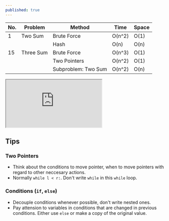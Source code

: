 ```yaml
---
published: true
---
```

|No.|Problem|Method|Time|Space|
|--|--|--|--|--|
|1|Two Sum|Brute Force|O(n^2)|O(1)|
| |       |Hash|O(n)|O(n)|
|15|Three Sum|Brute Force|O(n^3)|O(1)|
|  |         |Two Pointers|O(n^2)|O(1)|
|  |         |Subproblem: Two Sum|O(n^2)|O(n)|

<style>
.responsive-wrap iframe{ max-width: 100%;}
</style>
<div class="responsive-wrap">
<!-- this is the embed code provided by Google -->
  <iframe src="https://docs.google.com/spreadsheets/d/e/2PACX-1vQlRM5BIDR8izWHu5f9FSSrGiPZ8NTQHYFdEV1iUc7tJCt7ABeXEnEi8KzDtzEKmbliFzFG_44Fxdti/pubhtml?gid=0&amp;single=true&amp;widget=true&amp;headers=true"></iframe>
<!-- Google embed ends -->
</div>


## Tips
### Two Pointers
- Think about the conditions to move pointer, when to move pointers with regard to other neccesary actions.
- Normally `while l < r:`. Don't write `while` in this `while` loop.

### Conditions (`if`, `else`)
- Decouple conditions whenever possible, don't write nested ones.
- Pay attension to variables in conditions that are changed in previous conditions. Either use `else` or make a copy of the original value.
